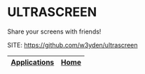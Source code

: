 # ULTRASCREEN
 
 Share your screens with friends!
 
 SITE: https://github.com/w3yden/ultrascreen

 | [Applications](https://portable-linux-apps.github.io/apps.html) | [Home](https://portable-linux-apps.github.io)
 | --- | --- |

